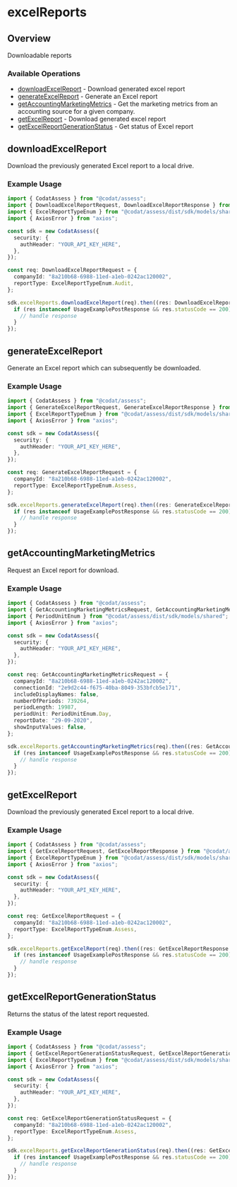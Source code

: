 # excelReports

## Overview

Downloadable reports

### Available Operations

* [downloadExcelReport](#downloadexcelreport) - Download generated excel report
* [generateExcelReport](#generateexcelreport) - Generate an Excel report
* [getAccountingMarketingMetrics](#getaccountingmarketingmetrics) - Get the marketing metrics from an accounting source for a given company.
* [getExcelReport](#getexcelreport) - Download generated excel report
* [getExcelReportGenerationStatus](#getexcelreportgenerationstatus) - Get status of Excel report

## downloadExcelReport

Download the previously generated Excel report to a local drive.

### Example Usage

```typescript
import { CodatAssess } from "@codat/assess";
import { DownloadExcelReportRequest, DownloadExcelReportResponse } from "@codat/assess/dist/sdk/models/operations";
import { ExcelReportTypeEnum } from "@codat/assess/dist/sdk/models/shared";
import { AxiosError } from "axios";

const sdk = new CodatAssess({
  security: {
    authHeader: "YOUR_API_KEY_HERE",
  },
});

const req: DownloadExcelReportRequest = {
  companyId: "8a210b68-6988-11ed-a1eb-0242ac120002",
  reportType: ExcelReportTypeEnum.Audit,
};

sdk.excelReports.downloadExcelReport(req).then((res: DownloadExcelReportResponse | AxiosError) => {
  if (res instanceof UsageExamplePostResponse && res.statusCode == 200) {
    // handle response
  }
});
```

## generateExcelReport

Generate an Excel report which can subsequently be downloaded.

### Example Usage

```typescript
import { CodatAssess } from "@codat/assess";
import { GenerateExcelReportRequest, GenerateExcelReportResponse } from "@codat/assess/dist/sdk/models/operations";
import { ExcelReportTypeEnum } from "@codat/assess/dist/sdk/models/shared";
import { AxiosError } from "axios";

const sdk = new CodatAssess({
  security: {
    authHeader: "YOUR_API_KEY_HERE",
  },
});

const req: GenerateExcelReportRequest = {
  companyId: "8a210b68-6988-11ed-a1eb-0242ac120002",
  reportType: ExcelReportTypeEnum.Assess,
};

sdk.excelReports.generateExcelReport(req).then((res: GenerateExcelReportResponse | AxiosError) => {
  if (res instanceof UsageExamplePostResponse && res.statusCode == 200) {
    // handle response
  }
});
```

## getAccountingMarketingMetrics

Request an Excel report for download.

### Example Usage

```typescript
import { CodatAssess } from "@codat/assess";
import { GetAccountingMarketingMetricsRequest, GetAccountingMarketingMetricsResponse } from "@codat/assess/dist/sdk/models/operations";
import { PeriodUnitEnum } from "@codat/assess/dist/sdk/models/shared";
import { AxiosError } from "axios";

const sdk = new CodatAssess({
  security: {
    authHeader: "YOUR_API_KEY_HERE",
  },
});

const req: GetAccountingMarketingMetricsRequest = {
  companyId: "8a210b68-6988-11ed-a1eb-0242ac120002",
  connectionId: "2e9d2c44-f675-40ba-8049-353bfcb5e171",
  includeDisplayNames: false,
  numberOfPeriods: 739264,
  periodLength: 19987,
  periodUnit: PeriodUnitEnum.Day,
  reportDate: "29-09-2020",
  showInputValues: false,
};

sdk.excelReports.getAccountingMarketingMetrics(req).then((res: GetAccountingMarketingMetricsResponse | AxiosError) => {
  if (res instanceof UsageExamplePostResponse && res.statusCode == 200) {
    // handle response
  }
});
```

## getExcelReport

Download the previously generated Excel report to a local drive.

### Example Usage

```typescript
import { CodatAssess } from "@codat/assess";
import { GetExcelReportRequest, GetExcelReportResponse } from "@codat/assess/dist/sdk/models/operations";
import { ExcelReportTypeEnum } from "@codat/assess/dist/sdk/models/shared";
import { AxiosError } from "axios";

const sdk = new CodatAssess({
  security: {
    authHeader: "YOUR_API_KEY_HERE",
  },
});

const req: GetExcelReportRequest = {
  companyId: "8a210b68-6988-11ed-a1eb-0242ac120002",
  reportType: ExcelReportTypeEnum.Assess,
};

sdk.excelReports.getExcelReport(req).then((res: GetExcelReportResponse | AxiosError) => {
  if (res instanceof UsageExamplePostResponse && res.statusCode == 200) {
    // handle response
  }
});
```

## getExcelReportGenerationStatus

Returns the status of the latest report requested.

### Example Usage

```typescript
import { CodatAssess } from "@codat/assess";
import { GetExcelReportGenerationStatusRequest, GetExcelReportGenerationStatusResponse } from "@codat/assess/dist/sdk/models/operations";
import { ExcelReportTypeEnum } from "@codat/assess/dist/sdk/models/shared";
import { AxiosError } from "axios";

const sdk = new CodatAssess({
  security: {
    authHeader: "YOUR_API_KEY_HERE",
  },
});

const req: GetExcelReportGenerationStatusRequest = {
  companyId: "8a210b68-6988-11ed-a1eb-0242ac120002",
  reportType: ExcelReportTypeEnum.Assess,
};

sdk.excelReports.getExcelReportGenerationStatus(req).then((res: GetExcelReportGenerationStatusResponse | AxiosError) => {
  if (res instanceof UsageExamplePostResponse && res.statusCode == 200) {
    // handle response
  }
});
```
